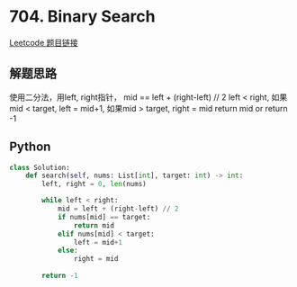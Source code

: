 # 704. Binary Search
[Leetcode 题目链接](https://leetcode.com/problems/binary-search/)

## 解题思路
使用二分法，用left, right指针， mid == left + (right-left) // 2
left < right, 如果mid < target, left = mid+1, 如果mid > target, right = mid
return  mid or return -1
## Python
```python
class Solution:
    def search(self, nums: List[int], target: int) -> int:
        left, right = 0, len(nums)

        while left < right:
            mid = left + (right-left) // 2
            if nums[mid] == target:
                return mid
            elif nums[mid] < target:
                left = mid+1
            else:
                right = mid
        
        return -1
```

